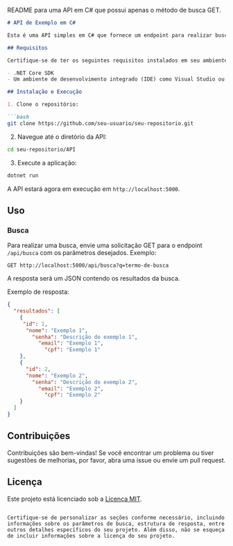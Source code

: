 README para uma API em C# que possui apenas o método de busca GET. 

```markdown
# API de Exemplo em C#

Esta é uma API simples em C# que fornece um endpoint para realizar buscas utilizando o método GET.

## Requisitos

Certifique-se de ter os seguintes requisitos instalados em seu ambiente de desenvolvimento:

- .NET Core SDK
- Um ambiente de desenvolvimento integrado (IDE) como Visual Studio ou Visual Studio Code (opcional)

## Instalação e Execução

1. Clone o repositório:

```bash
git clone https://github.com/seu-usuario/seu-repositorio.git
```

2. Navegue até o diretório da API:

```bash
cd seu-repositorio/API
```

3. Execute a aplicação:

```bash
dotnet run
```

A API estará agora em execução em `http://localhost:5000`.

## Uso

### Busca

Para realizar uma busca, envie uma solicitação GET para o endpoint `/api/busca` com os parâmetros desejados. Exemplo:

```http
GET http://localhost:5000/api/busca?q=termo-de-busca
```

A resposta será um JSON contendo os resultados da busca.

Exemplo de resposta:

```json
{
  "resultados": [
    {
     "id": 1,
      "nome": "Exemplo 1",
        "senha": "Descrição do exemplo 1",
          "email": "Exemplo 1",
            "cpf": "Exemplo 1"
    },
    {
      "id": 2,
      "nome": "Exemplo 2",
        "senha": "Descrição do exemplo 2",
          "email": "Exemplo 2",
            "cpf": "Exemplo 2"
    }
  ]
}
```

## Contribuições

Contribuições são bem-vindas! Se você encontrar um problema ou tiver sugestões de melhorias, por favor, abra uma issue ou envie um pull request.

## Licença

Este projeto está licenciado sob a [Licença MIT](LICENSE).
```

Certifique-se de personalizar as seções conforme necessário, incluindo informações sobre os parâmetros de busca, estrutura de resposta, entre outros detalhes específicos do seu projeto. Além disso, não se esqueça de incluir informações sobre a licença do seu projeto.
